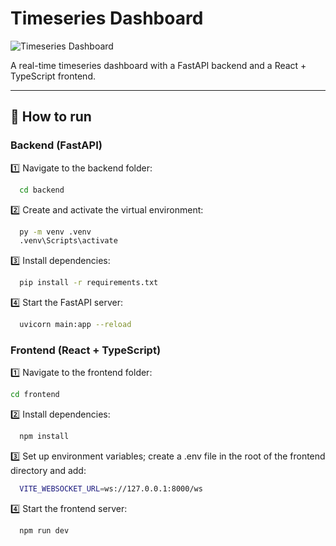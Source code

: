 # Timeseries Dashboard

![Timeseries Dashboard](frontend/public/preview.gif)

A real-time timeseries dashboard with a FastAPI backend and a React + TypeScript frontend.

---

## 🚀 How to run

### Backend (FastAPI)

1️⃣ Navigate to the backend folder:
```sh
  cd backend
```
2️⃣ Create and activate the virtual environment:
```sh
  py -m venv .venv
  .venv\Scripts\activate
```
3️⃣ Install dependencies:
```sh
  pip install -r requirements.txt
``` 
4️⃣ Start the FastAPI server:
```sh
  uvicorn main:app --reload
``` 

### Frontend (React + TypeScript)

1️⃣ Navigate to the frontend folder:
```sh
cd frontend
```
2️⃣ Install dependencies:
```sh
  npm install
```
3️⃣ Set up environment variables; create a .env file in the root of the frontend directory and add:
```sh
  VITE_WEBSOCKET_URL=ws://127.0.0.1:8000/ws
``` 
4️⃣ Start the frontend server:
```sh
  npm run dev
``` 